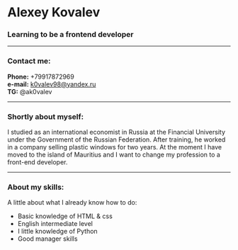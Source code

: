 # Alexey Kovalev
### Learning to be a frontend developer

***

### Contact me:
**Phone:** +79917872969 \
**e-mail:** k0valev98@yandex.ru \
**TG:** @ak0valev

***

### Shortly about myself:

I studied as an international economist in Russia at the Financial University under the Government of the Russian Federation. After training, he worked in a company selling plastic windows for two years. At the moment I have moved to the island of Mauritius and I want to change my profession to a front-end developer.

***

### About my skills:

A little about what I already know how to do:

- Basic knowledge of HTML & css
- English intermediate level
- I little knowledge of Python
- Good manager skills